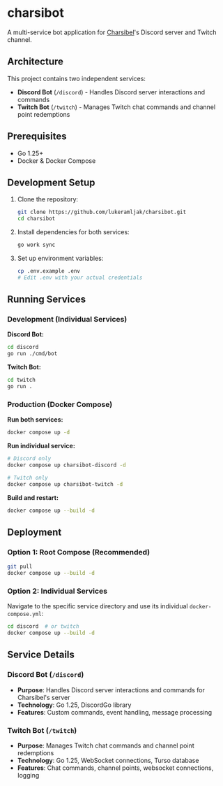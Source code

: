 # charsibot

A multi-service bot application for [Charsibel](https://twitch.tv/charsibel)'s Discord server and Twitch channel.

## Architecture

This project contains two independent services:

- **Discord Bot** (`/discord`) - Handles Discord server interactions and commands
- **Twitch Bot** (`/twitch`) - Manages Twitch chat commands and channel point redemptions

## Prerequisites

- Go 1.25+
- Docker & Docker Compose

## Development Setup

1. Clone the repository:
   ```bash
   git clone https://github.com/lukeramljak/charsibot.git
   cd charsibot
   ```

2. Install dependencies for both services:
   ```bash
   go work sync
   ```

3. Set up environment variables:
   ```bash
   cp .env.example .env
   # Edit .env with your actual credentials
   ```

## Running Services

### Development (Individual Services)

**Discord Bot:**
```bash
cd discord
go run ./cmd/bot
```

**Twitch Bot:**
```bash
cd twitch
go run .
```

### Production (Docker Compose)

**Run both services:**
```bash
docker compose up -d
```

**Run individual service:**
```bash
# Discord only
docker compose up charsibot-discord -d

# Twitch only
docker compose up charsibot-twitch -d
```

**Build and restart:**
```bash
docker compose up --build -d
```

## Deployment

### Option 1: Root Compose (Recommended)
```bash
git pull
docker compose up --build -d
```

### Option 2: Individual Services
Navigate to the specific service directory and use its individual `docker-compose.yml`:
```bash
cd discord  # or twitch
docker compose up --build -d
```

## Service Details

### Discord Bot (`/discord`)
- **Purpose**: Handles Discord server interactions and commands for Charsibel's server
- **Technology**: Go 1.25, DiscordGo library
- **Features**: Custom commands, event handling, message processing

### Twitch Bot (`/twitch`)
- **Purpose**: Manages Twitch chat commands and channel point redemptions
- **Technology**: Go 1.25, WebSocket connections, Turso database
- **Features**: Chat commands, channel points, websocket connections, logging
